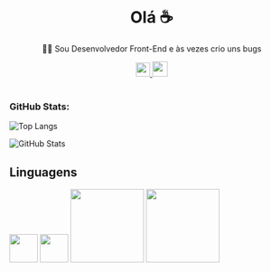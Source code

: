 <div align="center">
  <h1>Olá ☕</h1>
</div>
<div align="center">
  <p>👨‍💻 Sou Desenvolvedor Front-End e às vezes crio uns bugs</p>
</div>

<div align="center">
  <a href="https://mail.google.com/mail/u/0/#inbox?compose=CllgCHrlFtvPvxFxrmQCsJlMmtfWDdFHHdvVCMnDrLvTGhkMVxKBzGclvgrTtcCNhcMwLfpJmRg">
      <img src="https://img.icons8.com/?size=512&id=qyRpAggnV0zH&format=png" style="height:25px">
  </a>
  <a href="https://www.youtube.com/@davihenriquecoder">
      <img src="https://img.icons8.com/?size=512&id=szxM3fi4e37N&format=png" style="height:27px">
  </a>
</div>

<br>

<h3>GitHub Stats:</h3>

![Top Langs](https://github-readme-stats-davihenriquelima.vercel.app/api/top-langs/?username=davihenriquelima&layout=donut&bg_color=000000&text_color=b7fff1&title_color=84ffe6)

![GitHub Stats](https://github-readme-stats-davihenriquelima.vercel.app/api?username=davihenriquelima&show_icons=true&bg_color=000000&text_color=b7fff1&title_color=84ffe6)

## Linguagens

<div>
    <img src="https://cdn.jsdelivr.net/gh/devicons/devicon/icons/html5/html5-original-wordmark.svg" style="width:50px" />
    <img src="https://cdn.jsdelivr.net/gh/devicons/devicon/icons/css3/css3-plain-wordmark.svg" style="width:50px" />     
    <img src="https://img.shields.io/badge/JavaScript-F7DF1E?style=for-the-badge&logo=javascript&logoColor=black"style="width:130px"/>
    <img src="https://img.shields.io/badge/TypeScript-007ACC?style=for-the-badge&logo=typescript&logoColor=white"style="width:130px"/>
</div>
